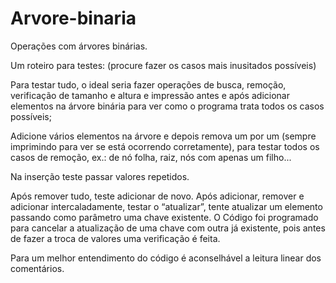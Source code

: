 # Arvore-binaria
Operações com árvores binárias.


Um roteiro para testes: (procure fazer os casos mais inusitados possíveis) 

Para testar tudo, o ideal seria fazer operações de busca, remoção, verificação de tamanho e altura e impressão antes e após adicionar elementos na árvore binária para ver como o programa trata todos os casos possíveis; 

Adicione vários elementos na árvore e depois remova um por um (sempre imprimindo para ver se está ocorrendo corretamente), para testar todos os casos de remoção, ex.: de nó folha, raiz, nós com apenas um filho... 

Na inserção teste passar valores repetidos. 

Após remover tudo, teste adicionar de novo. Após adicionar, remover e adicionar intercaladamente, testar o “atualizar”, tente atualizar um elemento passando como parâmetro uma chave existente. O Código foi programado para cancelar a atualização de uma chave com outra já existente, pois antes de fazer a troca de valores uma verificação é feita. 

Para um melhor entendimento do código é aconselhável a leitura linear dos comentários. 
